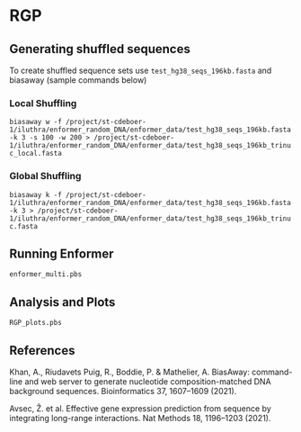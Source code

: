 # RGP

## Generating shuffled sequences 
To create shuffled sequence sets use `test_hg38_seqs_196kb.fasta` and biasaway (sample commands below)

### Local Shuffling
`biasaway w -f /project/st-cdeboer-1/iluthra/enformer_random_DNA/enformer_data/test_hg38_seqs_196kb.fasta -k 3 -s 100 -w 200 > /project/st-cdeboer-1/iluthra/enformer_random_DNA/enformer_data/test_hg38_seqs_196kb_trinuc_local.fasta`

### Global Shuffling
`biasaway k -f /project/st-cdeboer-1/iluthra/enformer_random_DNA/enformer_data/test_hg38_seqs_196kb.fasta -k 3 > /project/st-cdeboer-1/iluthra/enformer_random_DNA/enformer_data/test_hg38_seqs_196kb_trinuc.fasta`

## Running Enformer

`enformer_multi.pbs`

## Analysis and Plots

`RGP_plots.pbs` 

## References
Khan, A., Riudavets Puig, R., Boddie, P. & Mathelier, A. BiasAway: command-line and web server to generate nucleotide composition-matched DNA background sequences. Bioinformatics 37, 1607–1609 (2021).

Avsec, Ž. et al. Effective gene expression prediction from sequence by integrating long-range interactions. Nat Methods 18, 1196–1203 (2021).
